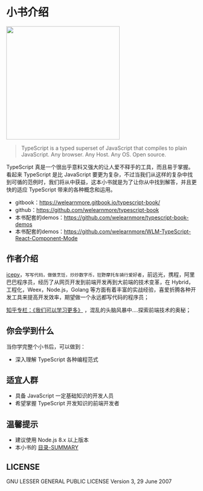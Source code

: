 # 小书介绍

<img width="300" src="./doc/images/typescript.png" />


> TypeScript is a typed superset of JavaScript that compiles to plain JavaScript. Any browser. Any Host. Any OS. Open source.

TypeScript 真是一个很出乎意料又强大的让人爱不释手的工具，而且易于掌握。看起来 TypeScript 是比 JavaScript 要更为复杂，不过当我们从这样的复杂中找到可循的范例时，我们将从中获益，这本小书就是为了让你从中找到解答，并且更快的适应 TypeScript 带来的各种概念和运用。

- gitbook：https://welearnmore.gitbook.io/typescript-book/
- github：https://github.com/welearnmore/typescript-book
- 本书配套的demos：https://github.com/welearnmore/typescript-book-demos
- 本书配套的demos：https://github.com/welearnmore/WLM-TypeScript-React-Component-Mode


## 作者介绍

[icepy](https://github.com/icepy)，`写写代码，做做烹饪，炒炒数字币，狂野摩托车骑行爱好者`，前远光，携程，阿里巴巴程序员，经历了从网页开发到前端开发再到大前端的技术变革，在 Hybrid，工程化，Weex，Node.js，Golang 等方面有着丰富的实战经验，喜爱折腾各种开发工具来提高开发效率，期望做一个永远都写代码的程序员；

[知乎专栏：《我们可以学习更多》](https://zhuanlan.zhihu.com/fed-talk) ，混乱的头脑风暴中....探索前端技术的奥秘；

## 你会学到什么

当你学完整个小书后，可以做到：

* 深入理解 TypeScript 各种编程范式

## 适宜人群

* 具备 JavaScript 一定基础知识的开发人员
* 希望掌握 TypeScript 开发知识的前端开发者

## 温馨提示

* 建议使用 Node.js 8.x 以上版本
* 本小书的 [目录-SUMMARY](./doc/SUMMARY.md)

## LICENSE

GNU LESSER GENERAL PUBLIC LICENSE Version 3, 29 June 2007
